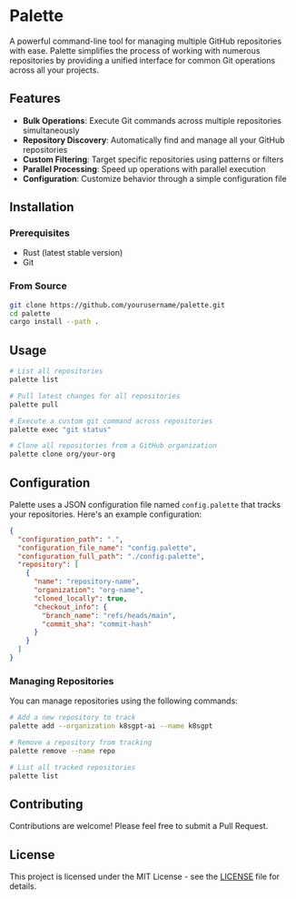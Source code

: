 # Palette

A powerful command-line tool for managing multiple GitHub repositories with ease. Palette simplifies the process of working with numerous repositories by providing a unified interface for common Git operations across all your projects.

## Features

- **Bulk Operations**: Execute Git commands across multiple repositories simultaneously
- **Repository Discovery**: Automatically find and manage all your GitHub repositories
- **Custom Filtering**: Target specific repositories using patterns or filters
- **Parallel Processing**: Speed up operations with parallel execution
- **Configuration**: Customize behavior through a simple configuration file

## Installation

### Prerequisites
- Rust (latest stable version)
- Git

### From Source

```bash
git clone https://github.com/yourusername/palette.git
cd palette
cargo install --path .
```

## Usage

```bash
# List all repositories
palette list

# Pull latest changes for all repositories
palette pull

# Execute a custom git command across repositories
palette exec "git status"

# Clone all repositories from a GitHub organization
palette clone org/your-org

```

## Configuration

Palette uses a JSON configuration file named `config.palette` that tracks your repositories. Here's an example configuration:

```json
{
  "configuration_path": ".",
  "configuration_file_name": "config.palette",
  "configuration_full_path": "./config.palette",
  "repository": [
    {
      "name": "repository-name",
      "organization": "org-name",
      "cloned_locally": true,
      "checkout_info": {
        "branch_name": "refs/heads/main",
        "commit_sha": "commit-hash"
      }
    }
  ]
}
```

### Managing Repositories

You can manage repositories using the following commands:

```bash
# Add a new repository to track
palette add --organization k8sgpt-ai --name k8sgpt

# Remove a repository from tracking
palette remove --name repo

# List all tracked repositories
palette list
```

## Contributing

Contributions are welcome! Please feel free to submit a Pull Request.

## License

This project is licensed under the MIT License - see the [LICENSE](LICENSE) file for details.
